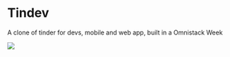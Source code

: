 # Tindev
A clone of tinder for devs, mobile and web app, built in a Omnistack Week


![](https://user-images.githubusercontent.com/44379034/75048430-df87b400-549e-11ea-9faf-b9e3f5c19374.png)


